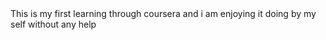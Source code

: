 
<html lang="en">
<head>
	<meta charset="UTF-8">
<title> first learning?</title> <!-- heading of the code which will be displayed at title of tab -->
</head>
<body>
	This is my first learning through coursera and i am enjoying it doing by my self without any help 
</body>

</html>
